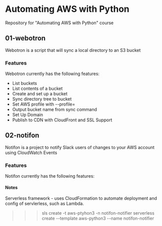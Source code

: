 # Automating AWS with Python

Repository for "Automating AWS with Python" course

## 01-webotron
Webotron is a script that will sync a local directory to an S3 bucket

### Features
Webotron currently has the following features:
- List buckets
- List contents of a bucket
- Create and set up a bucket
- Sync directory tree to bucket
- Set AWS profile with --profile=<profilename>
- Output bucket name from sync command
- Set Up Domain
- Publish to CDN with CloudFront and SSL Support


## 02-notifon

Notifon is a project to notify Slack users of changes to your AWS account using
CloudWatch Events

### Features

Notifon currently has the following features:



#### Notes
Serverless framework - uses CloudFormation to automate deployment and config
of servlerless, such as Lambda.
>>> sls create -t aws-ptyhon3 -n notifon-notifier
>>> serverless create --template aws-python3 --name notifon-notifier

